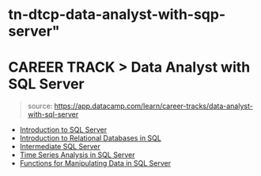 # tn-dtcp-data-analyst-with-sqp-server"
# CAREER TRACK > Data Analyst with SQL Server 
 
> source: https://app.datacamp.com/learn/career-tracks/data-analyst-with-sql-server

- [Introduction to SQL Server]()
- [Introduction to Relational Databases in SQL](./Introduction-to-relational-databases-in-sql)
- [Intermediate SQL Server](./Intermediate-SQL-Server)
- [Time Series Analysis in SQL Server]()
- [Functions for Manipulating Data in SQL Server ]()


